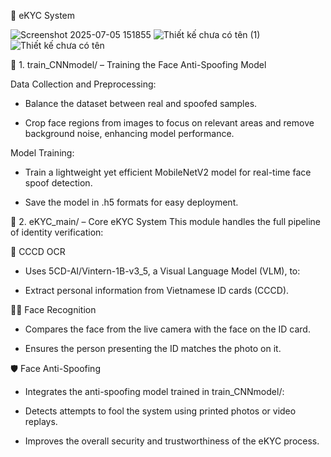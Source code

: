 🔐 eKYC System 


![Screenshot 2025-07-05 151855](https://github.com/user-attachments/assets/3eddc94c-f27a-4df7-aa72-e6256a4544ad)
![Thiết kế chưa có tên (1)](https://github.com/user-attachments/assets/e2e179da-5268-4730-b52a-acc58b6190c1)
![Thiết kế chưa có tên](https://github.com/user-attachments/assets/113045e7-29b6-448a-873f-9956a5b3772e)

🧠 1. train_CNNmodel/ – Training the Face Anti-Spoofing Model

Data Collection and Preprocessing:

- Balance the dataset between real and spoofed samples.

- Crop face regions from images to focus on relevant areas and remove background noise, enhancing model performance.

Model Training:

- Train a lightweight yet efficient MobileNetV2 model for real-time face spoof detection.

- Save the model in .h5 formats for easy deployment.

🧾 2. eKYC_main/ – Core eKYC System
This module handles the full pipeline of identity verification:

📄 CCCD OCR

- Uses 5CD-AI/Vintern-1B-v3_5, a Visual Language Model (VLM), to:

- Extract personal information from Vietnamese ID cards (CCCD).

🧍‍♂️ Face Recognition
- Compares the face from the live camera with the face on the ID card.

- Ensures the person presenting the ID matches the photo on it.

🛡️ Face Anti-Spoofing
- Integrates the anti-spoofing model trained in train_CNNmodel/:

- Detects attempts to fool the system using printed photos or video replays.

- Improves the overall security and trustworthiness of the eKYC process.
